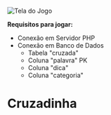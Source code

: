 ![Tela do Jogo](https://github.com/felipemarchi/palavras-cruzadas-php/blob/master/arquivos/snapshot.png "Tela do Jogo")

**Requisitos para jogar:**

- Conexão em Servidor PHP
- Conexão em Banco de Dados
	- Tabela "cruzada"
	- Coluna "palavra" PK
	- Coluna "dica"
	- Coluna "categoria"
# Cruzadinha
